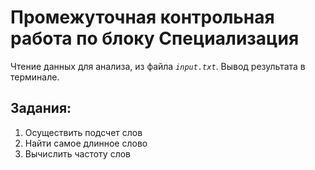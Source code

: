 # Промежуточная контрольная работа по блоку Специализация
Чтение данных для анализа, из файла *`input.txt`*. Вывод результата в терминале.
## Задания:
  1. Осуществить подсчет слов
  2. Найти самое длинное слово
  3. Вычислить частоту слов
